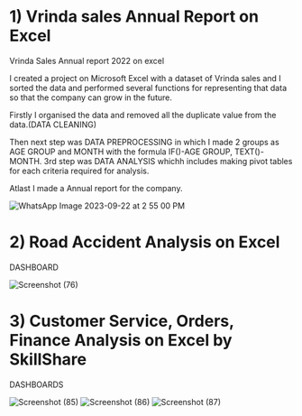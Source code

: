 # 1) Vrinda sales Annual Report on Excel 

Vrinda Sales Annual report 2022 on excel

I created a project on Microsoft Excel with a dataset of Vrinda sales and I sorted the data and performed several functions for representing that data so that the company can grow in the future.


Firstly I organised the data and removed all the duplicate value from the data.(DATA CLEANING)


Then next step was DATA PREPROCESSING in which I made 2 groups as AGE GROUP and MONTH with the formula IF()-AGE GROUP, TEXT()-MONTH.
3rd step was DATA ANALYSIS whichh includes making pivot tables for each criteria required for analysis.


Atlast I made a Annual report for the company.

![WhatsApp Image 2023-09-22 at 2 55 00 PM](https://github.com/sujay2008/EXCEL-PROJECTS/assets/138650290/ca005fc2-beff-4073-9a07-6d8dee62cf26)

# 2) Road Accident Analysis on Excel

DASHBOARD

![Screenshot (76)](https://github.com/sujay2008/Vrinda-Sales-Annual-report-2022-on-excel-sheets-/assets/138650290/d704653c-2241-4e60-82ff-19ccd25a1744)

# 3) Customer Service, Orders, Finance Analysis on Excel by SkillShare

DASHBOARDS

![Screenshot (85)](https://github.com/sujay2008/EXCEL-PROJECTS/assets/138650290/bf768cd5-75d9-486e-99c0-ee2cf32388e4)
![Screenshot (86)](https://github.com/sujay2008/EXCEL-PROJECTS/assets/138650290/79bb79f1-164f-4da4-a23e-e11b32902102)
![Screenshot (87)](https://github.com/sujay2008/EXCEL-PROJECTS/assets/138650290/003654a7-d47c-4c5d-a331-e14b46fb89ea)


